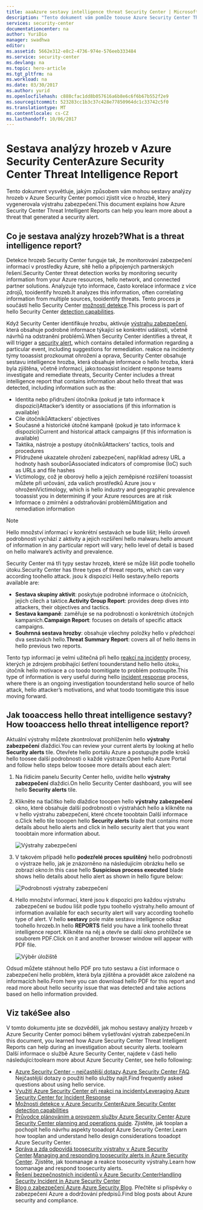 ```yaml
---
title: aaaAzure sestavy intelligence threat Security Center | Microsoft Docs
description: "Tento dokument vám pomůže toouse Azure Security Center Threat inteligentního sestavy během šetření toofind Další informace týkající se výstraha zabezpečení."
services: security-center
documentationcenter: na
author: YuriDio
manager: swadhwa
editor: 
ms.assetid: 5662e312-e8c2-4736-974e-576eeb333484
ms.service: security-center
ms.devlang: na
ms.topic: hero-article
ms.tgt_pltfrm: na
ms.workload: na
ms.date: 03/30/2017
ms.author: yurid
ms.openlocfilehash: c888cfac1dd8b057616a6b8e6c6f6b67b552f2e9
ms.sourcegitcommit: 523283cc1b3c37c428e77850964dc1c33742c5f0
ms.translationtype: MT
ms.contentlocale: cs-CZ
ms.lasthandoff: 10/06/2017
---
```

# <a name="azure-security-center-threat-intelligence-report"></a><span data-ttu-id="38a43-103">Sestava analýzy hrozeb v Azure Security Center</span><span class="sxs-lookup"><span data-stu-id="38a43-103">Azure Security Center Threat Intelligence Report</span></span>
<span data-ttu-id="38a43-104">Tento dokument vysvětluje, jakým způsobem vám mohou sestavy analýzy hrozeb v Azure Security Center pomoci zjistit více o hrozbě, který vygenerovala výstrahu zabezpečení.</span><span class="sxs-lookup"><span data-stu-id="38a43-104">This document explains how Azure Security Center Threat Intelligent Reports can help you learn more about a threat that generated a security alert.</span></span>

## <a name="what-is-a-threat-intelligence-report"></a><span data-ttu-id="38a43-105">Co je sestava analýzy hrozeb?</span><span class="sxs-lookup"><span data-stu-id="38a43-105">What is a threat intelligence report?</span></span>
<span data-ttu-id="38a43-106">Detekce hrozeb Security Center funguje tak, že monitorování zabezpečení informací v prostředky Azure, sítě hello a připojených partnerských řešení.</span><span class="sxs-lookup"><span data-stu-id="38a43-106">Security Center threat detection works by monitoring security information from your Azure resources, hello network, and connected partner solutions.</span></span> <span data-ttu-id="38a43-107">Analyzuje tyto informace, často korelace informace z více zdrojů, tooidentify hrozeb.</span><span class="sxs-lookup"><span data-stu-id="38a43-107">It analyzes this information, often correlating information from multiple sources, tooidentify threats.</span></span> <span data-ttu-id="38a43-108">Tento proces je součástí hello Security Center [možností detekce](security-center-detection-capabilities.md).</span><span class="sxs-lookup"><span data-stu-id="38a43-108">This process is part of hello Security Center [detection capabilities](security-center-detection-capabilities.md).</span></span>

<span data-ttu-id="38a43-109">Když Security Center identifikuje hrozbu, aktivuje [výstrahu zabezpečení](security-center-managing-and-responding-alerts.md), která obsahuje podrobné informace týkající se konkrétní události, včetně návrhů na odstranění problémů.</span><span class="sxs-lookup"><span data-stu-id="38a43-109">When Security Center identifies a threat, it will trigger a [security alert](security-center-managing-and-responding-alerts.md), which contains detailed information regarding a particular event, including suggestions for remediation.</span></span> <span data-ttu-id="38a43-110">reakce na incidenty týmy tooassist prozkoumat ohrožení a oprava, Security Center obsahuje sestavu intelligence hrozba, která obsahuje informace o hello hrozba, která byla zjištěna, včetně informací, jako:</span><span class="sxs-lookup"><span data-stu-id="38a43-110">tooassist incident response teams investigate and remediate threats, Security Center includes a threat intelligence report that contains information about hello threat that was detected, including information such as the:</span></span>

* <span data-ttu-id="38a43-111">Identita nebo přidružení útočníka (pokud je tato informace k dispozici)</span><span class="sxs-lookup"><span data-stu-id="38a43-111">Attacker’s identity or associations (if this information is available)</span></span>
* <span data-ttu-id="38a43-112">Cíle útočníků</span><span class="sxs-lookup"><span data-stu-id="38a43-112">Attackers’ objectives</span></span>
* <span data-ttu-id="38a43-113">Současné a historické útočné kampaně (pokud je tato informace k dispozici)</span><span class="sxs-lookup"><span data-stu-id="38a43-113">Current and historical attack campaigns (if this information is available)</span></span>
* <span data-ttu-id="38a43-114">Taktika, nástroje a postupy útočníků</span><span class="sxs-lookup"><span data-stu-id="38a43-114">Attackers’ tactics, tools and procedures</span></span>
* <span data-ttu-id="38a43-115">Přidružené ukazatele ohrožení zabezpečení, například adresy URL a hodnoty hash souborů</span><span class="sxs-lookup"><span data-stu-id="38a43-115">Associated indicators of compromise (IoC) such as URLs and file hashes</span></span>
* <span data-ttu-id="38a43-116">Victimology, což je oborový hello a jejich zeměpisné rozšíření tooassist můžete při určování, zda vašich prostředků Azure jsou v ohrožení</span><span class="sxs-lookup"><span data-stu-id="38a43-116">Victimology, which is hello industry and geographic prevalence tooassist you in determining if your Azure resources are at risk</span></span>
* <span data-ttu-id="38a43-117">Informace o zmírnění a odstraňování problémů</span><span class="sxs-lookup"><span data-stu-id="38a43-117">Mitigation and remediation information</span></span>

> [!NOTE]
> <span data-ttu-id="38a43-118">Hello množství informací v konkrétní sestavách se bude lišit; Hello úroveň podrobností vychází z aktivity a jejich rozšíření hello malwaru.</span><span class="sxs-lookup"><span data-stu-id="38a43-118">hello amount of information in any particular report will vary; hello level of detail is based on hello malware’s activity and prevalence.</span></span>
>
>

<span data-ttu-id="38a43-119">Security Center má tři typy sestav hrozeb, které se může lišit podle toohello útoku.</span><span class="sxs-lookup"><span data-stu-id="38a43-119">Security Center has three types of threat reports, which can vary according toohello attack.</span></span> <span data-ttu-id="38a43-120">jsou k dispozici Hello sestavy:</span><span class="sxs-lookup"><span data-stu-id="38a43-120">hello reports available are:</span></span>

* <span data-ttu-id="38a43-121">**Sestava skupiny aktivit**: poskytuje podrobné informace o útočnících, jejich cílech a taktice.</span><span class="sxs-lookup"><span data-stu-id="38a43-121">**Activity Group Report**: provides deep dives into attackers, their objectives and tactics.</span></span>
* <span data-ttu-id="38a43-122">**Sestava kampaně**: zaměřuje se na podrobnosti o konkrétních útočných kampaních.</span><span class="sxs-lookup"><span data-stu-id="38a43-122">**Campaign Report**: focuses on details of specific attack campaigns.</span></span>
* <span data-ttu-id="38a43-123">**Souhrnná sestava hrozby**: obsahuje všechny položky hello v předchozí dva sestavách hello.</span><span class="sxs-lookup"><span data-stu-id="38a43-123">**Threat Summary Report**: covers all of hello items in hello previous two reports.</span></span>

<span data-ttu-id="38a43-124">Tento typ informací je velmi užitečná při hello [reakcí na incidenty](security-center-incident-response.md) procesy, kterých je zdrojem probíhající šetření toounderstand hello hello útoku, útočník hello motivace a co toodo toomitigate to problém postoupíte.</span><span class="sxs-lookup"><span data-stu-id="38a43-124">This type of information is very useful during hello [incident response](security-center-incident-response.md) process, where there is an ongoing investigation toounderstand hello source of hello attack, hello attacker’s motivations, and what toodo toomitigate this issue moving forward.</span></span>

## <a name="how-tooaccess-hello-threat-intelligence-report"></a><span data-ttu-id="38a43-125">Jak tooaccess hello threat intelligence sestavy?</span><span class="sxs-lookup"><span data-stu-id="38a43-125">How tooaccess hello threat intelligence report?</span></span>
<span data-ttu-id="38a43-126">Aktuální výstrahy můžete zkontrolovat prohlížením hello **výstrahy zabezpečení** dlaždici.</span><span class="sxs-lookup"><span data-stu-id="38a43-126">You can review your current alerts by looking at hello **Security alerts** tile.</span></span> <span data-ttu-id="38a43-127">Otevřete hello portálu Azure a postupujte podle kroků hello toosee další podrobnosti o každé výstraze:</span><span class="sxs-lookup"><span data-stu-id="38a43-127">Open hello Azure Portal and follow hello steps below toosee more details about each alert:</span></span>

1. <span data-ttu-id="38a43-128">Na řídicím panelu Security Center hello, uvidíte hello **výstrahy zabezpečení** dlaždici.</span><span class="sxs-lookup"><span data-stu-id="38a43-128">On hello Security Center dashboard, you will see hello **Security alerts** tile.</span></span>
2. <span data-ttu-id="38a43-129">Klikněte na tlačítko hello dlaždice tooopen hello **výstrahy zabezpečení** okno, které obsahuje další podrobnosti o výstrahách hello a klikněte na v hello výstrahu zabezpečení, které chcete tooobtain Další informace o.</span><span class="sxs-lookup"><span data-stu-id="38a43-129">Click hello tile tooopen hello **Security alerts** blade that contains more details about hello alerts and click in hello security alert that you want tooobtain more information about.</span></span>

    ![Výstrahy zabezpečení](./media/security-center-threat-report/security-center-threat-report-fig1.png)
3. <span data-ttu-id="38a43-131">V takovém případě hello **podezřelé proces spuštěný** hello podrobnosti o výstraze hello, jak je znázorněno na následujícím obrázku hello se zobrazí okno:</span><span class="sxs-lookup"><span data-stu-id="38a43-131">In this case hello **Suspicious process executed** blade shows hello details about hello alert as shown in hello figure below:</span></span>

    ![Podrobnosti výstrahy zabezpečení](./media/security-center-threat-report/security-center-threat-report-fig2.png)
4. <span data-ttu-id="38a43-133">Hello množství informací, které jsou k dispozici pro každou výstrahu zabezpečení se budou lišit podle typu toohello výstrahy.</span><span class="sxs-lookup"><span data-stu-id="38a43-133">hello amount of information available for each security alert will vary according toohello type of alert.</span></span> <span data-ttu-id="38a43-134">V hello **sestavy** pole máte sestavu intelligence odkaz toohello hrozeb.</span><span class="sxs-lookup"><span data-stu-id="38a43-134">In hello **REPORTS** field you have a link toohello threat intelligence report.</span></span> <span data-ttu-id="38a43-135">Klikněte na něj a otevře se další okno prohlížeče se souborem PDF.</span><span class="sxs-lookup"><span data-stu-id="38a43-135">Click on it and another browser window will appear with PDF file.</span></span>

   ![Výběr úložiště](./media/security-center-threat-report/security-center-threat-report-fig3.png)

<span data-ttu-id="38a43-137">Odsud můžete stáhnout hello PDF pro tuto sestavu a číst informace o zabezpečení hello problém, která byla zjištěna a provádět akce založené na informacích hello.</span><span class="sxs-lookup"><span data-stu-id="38a43-137">From here you can download hello PDF for this report and read more about hello security issue that was detected and take actions based on hello information provided.</span></span>

## <a name="see-also"></a><span data-ttu-id="38a43-138">Viz také</span><span class="sxs-lookup"><span data-stu-id="38a43-138">See also</span></span>
<span data-ttu-id="38a43-139">V tomto dokumentu jste se dozvěděli, jak mohou sestavy analýzy hrozeb v Azure Security Center pomoci během vyšetřování výstrah zabezpečení.</span><span class="sxs-lookup"><span data-stu-id="38a43-139">In this document, you learned how Azure Security Center Threat Intelligent Reports can help during an investigation about security alerts.</span></span> <span data-ttu-id="38a43-140">toolearn Další informace o službě Azure Security Center, najdete v části hello následující:</span><span class="sxs-lookup"><span data-stu-id="38a43-140">toolearn more about Azure Security Center, see hello following:</span></span>

* <span data-ttu-id="38a43-141">[Azure Security Center – nejčastější dotazy](security-center-faq.md).</span><span class="sxs-lookup"><span data-stu-id="38a43-141">[Azure Security Center FAQ](security-center-faq.md).</span></span> <span data-ttu-id="38a43-142">Nejčastější dotazy o použití hello služby najít.</span><span class="sxs-lookup"><span data-stu-id="38a43-142">Find frequently asked questions about using hello service.</span></span>
* [<span data-ttu-id="38a43-143">Využití Azure Security Center při reakci na incidenty</span><span class="sxs-lookup"><span data-stu-id="38a43-143">Leveraging Azure Security Center for Incident Response</span></span>](security-center-incident-response.md)
* [<span data-ttu-id="38a43-144">Možnosti detekce v Azure Security Center</span><span class="sxs-lookup"><span data-stu-id="38a43-144">Azure Security Center detection capabilities</span></span>](security-center-detection-capabilities.md)
* <span data-ttu-id="38a43-145">[Průvodce plánováním a provozem služby Azure Security Center](security-center-planning-and-operations-guide.md).</span><span class="sxs-lookup"><span data-stu-id="38a43-145">[Azure Security Center planning and operations guide](security-center-planning-and-operations-guide.md).</span></span> <span data-ttu-id="38a43-146">Zjistěte, jak tooplan a pochopit hello návrhu aspekty tooadopt Azure Security Center.</span><span class="sxs-lookup"><span data-stu-id="38a43-146">Learn how tooplan and understand hello design considerations tooadopt Azure Security Center.</span></span>
* <span data-ttu-id="38a43-147">[Správa a zda odpovídá toosecurity výstrahy v Azure Security Center](security-center-managing-and-responding-alerts.md).</span><span class="sxs-lookup"><span data-stu-id="38a43-147">[Managing and responding toosecurity alerts in Azure Security Center](security-center-managing-and-responding-alerts.md).</span></span> <span data-ttu-id="38a43-148">Zjistěte, jak toomanage a reakce toosecurity výstrahy.</span><span class="sxs-lookup"><span data-stu-id="38a43-148">Learn how toomanage and respond toosecurity alerts.</span></span>
* [<span data-ttu-id="38a43-149">Řešení bezpečnostních incidentů v Azure Security Center</span><span class="sxs-lookup"><span data-stu-id="38a43-149">Handling Security Incident in Azure Security Center</span></span>](security-center-incident.md)
* <span data-ttu-id="38a43-150">[Blog o zabezpečení Azure](http://blogs.msdn.com/b/azuresecurity/).</span><span class="sxs-lookup"><span data-stu-id="38a43-150">[Azure Security Blog](http://blogs.msdn.com/b/azuresecurity/).</span></span> <span data-ttu-id="38a43-151">Přečtěte si příspěvky o zabezpečení Azure a dodržování předpisů.</span><span class="sxs-lookup"><span data-stu-id="38a43-151">Find blog posts about Azure security and compliance.</span></span>

